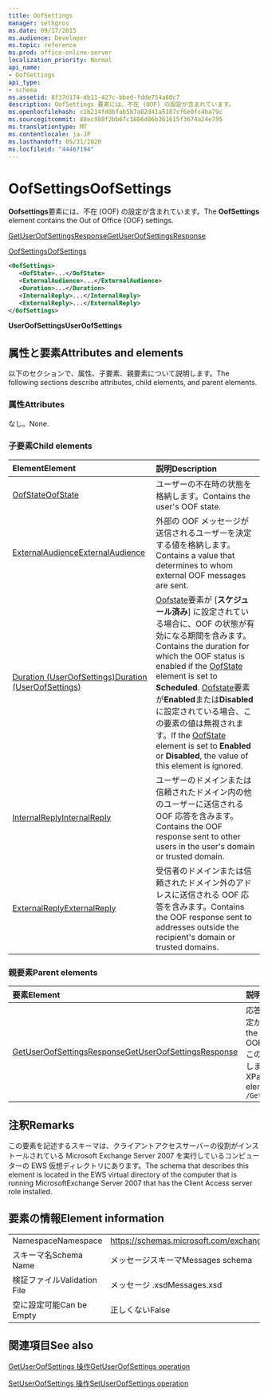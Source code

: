 ```yaml
---
title: OofSettings
manager: sethgros
ms.date: 09/17/2015
ms.audience: Developer
ms.topic: reference
ms.prod: office-online-server
localization_priority: Normal
api_name:
- OofSettings
api_type:
- schema
ms.assetid: 8f37d174-db11-427c-bbed-fdde754a60c7
description: OofSettings 要素には、不在 (OOF) の設定が含まれています。
ms.openlocfilehash: c1b214fd8bfab5b7a82d41a5187cf6e0fc4ba79c
ms.sourcegitcommit: 88ec988f2bb67c1866d06b361615f3674a24e795
ms.translationtype: MT
ms.contentlocale: ja-JP
ms.lasthandoff: 05/31/2020
ms.locfileid: "44467194"
---
```

# <a name="oofsettings"></a><span data-ttu-id="d75db-103">OofSettings</span><span class="sxs-lookup"><span data-stu-id="d75db-103">OofSettings</span></span>

<span data-ttu-id="d75db-104">**Oofsettings**要素には、不在 (OOF) の設定が含まれています。</span><span class="sxs-lookup"><span data-stu-id="d75db-104">The **OofSettings** element contains the Out of Office (OOF) settings.</span></span> 
  
[<span data-ttu-id="d75db-105">GetUserOofSettingsResponse</span><span class="sxs-lookup"><span data-stu-id="d75db-105">GetUserOofSettingsResponse</span></span>](getuseroofsettingsresponse.md)
  
[<span data-ttu-id="d75db-106">OofSettings</span><span class="sxs-lookup"><span data-stu-id="d75db-106">OofSettings</span></span>](oofsettings.md)
  
```xml
<OofSettings>
   <OofState>...</OofState>
   <ExternalAudience>...</ExternalAudience>
   <Duration>...</Duration>
   <InternalReply>...</InternalReply>
   <ExternalReply>...</ExternalReply>
</OofSettings>
```

 <span data-ttu-id="d75db-107">**UserOofSettings**</span><span class="sxs-lookup"><span data-stu-id="d75db-107">**UserOofSettings**</span></span>
## <a name="attributes-and-elements"></a><span data-ttu-id="d75db-108">属性と要素</span><span class="sxs-lookup"><span data-stu-id="d75db-108">Attributes and elements</span></span>

<span data-ttu-id="d75db-109">以下のセクションで、属性、子要素、親要素について説明します。</span><span class="sxs-lookup"><span data-stu-id="d75db-109">The following sections describe attributes, child elements, and parent elements.</span></span>
  
### <a name="attributes"></a><span data-ttu-id="d75db-110">属性</span><span class="sxs-lookup"><span data-stu-id="d75db-110">Attributes</span></span>

<span data-ttu-id="d75db-111">なし。</span><span class="sxs-lookup"><span data-stu-id="d75db-111">None.</span></span>
  
### <a name="child-elements"></a><span data-ttu-id="d75db-112">子要素</span><span class="sxs-lookup"><span data-stu-id="d75db-112">Child elements</span></span>

|<span data-ttu-id="d75db-113">**Element**</span><span class="sxs-lookup"><span data-stu-id="d75db-113">**Element**</span></span>|<span data-ttu-id="d75db-114">**説明**</span><span class="sxs-lookup"><span data-stu-id="d75db-114">**Description**</span></span>|
|:-----|:-----|
|[<span data-ttu-id="d75db-115">OofState</span><span class="sxs-lookup"><span data-stu-id="d75db-115">OofState</span></span>](oofstate.md) <br/> |<span data-ttu-id="d75db-116">ユーザーの不在時の状態を格納します。</span><span class="sxs-lookup"><span data-stu-id="d75db-116">Contains the user's OOF state.</span></span>  <br/> |
|[<span data-ttu-id="d75db-117">ExternalAudience</span><span class="sxs-lookup"><span data-stu-id="d75db-117">ExternalAudience</span></span>](externalaudience.md) <br/> |<span data-ttu-id="d75db-118">外部の OOF メッセージが送信されるユーザーを決定する値を格納します。</span><span class="sxs-lookup"><span data-stu-id="d75db-118">Contains a value that determines to whom external OOF messages are sent.</span></span>  <br/> |
|[<span data-ttu-id="d75db-119">Duration (UserOofSettings)</span><span class="sxs-lookup"><span data-stu-id="d75db-119">Duration (UserOofSettings)</span></span>](duration-useroofsettings.md) <br/> |<span data-ttu-id="d75db-120">[Oofstate](oofstate.md)要素が [**スケジュール済み**] に設定されている場合に、OOF の状態が有効になる期間を含みます。</span><span class="sxs-lookup"><span data-stu-id="d75db-120">Contains the duration for which the OOF status is enabled if the [OofState](oofstate.md) element is set to **Scheduled**.</span></span> <span data-ttu-id="d75db-121">[Oofstate](oofstate.md)要素が**Enabled**または**Disabled**に設定されている場合、この要素の値は無視されます。</span><span class="sxs-lookup"><span data-stu-id="d75db-121">If the [OofState](oofstate.md) element is set to **Enabled** or **Disabled**, the value of this element is ignored.</span></span>  <br/> |
|[<span data-ttu-id="d75db-122">InternalReply</span><span class="sxs-lookup"><span data-stu-id="d75db-122">InternalReply</span></span>](internalreply.md) <br/> |<span data-ttu-id="d75db-123">ユーザーのドメインまたは信頼されたドメイン内の他のユーザーに送信される OOF 応答を含みます。</span><span class="sxs-lookup"><span data-stu-id="d75db-123">Contains the OOF response sent to other users in the user's domain or trusted domain.</span></span>  <br/> |
|[<span data-ttu-id="d75db-124">ExternalReply</span><span class="sxs-lookup"><span data-stu-id="d75db-124">ExternalReply</span></span>](externalreply.md) <br/> |<span data-ttu-id="d75db-125">受信者のドメインまたは信頼されたドメイン外のアドレスに送信される OOF 応答を含みます。</span><span class="sxs-lookup"><span data-stu-id="d75db-125">Contains the OOF response sent to addresses outside the recipient's domain or trusted domains.</span></span>  <br/> |
   
### <a name="parent-elements"></a><span data-ttu-id="d75db-126">親要素</span><span class="sxs-lookup"><span data-stu-id="d75db-126">Parent elements</span></span>

|<span data-ttu-id="d75db-127">**要素**</span><span class="sxs-lookup"><span data-stu-id="d75db-127">**Element**</span></span>|<span data-ttu-id="d75db-128">**説明**</span><span class="sxs-lookup"><span data-stu-id="d75db-128">**Description**</span></span>|
|:-----|:-----|
|[<span data-ttu-id="d75db-129">GetUserOofSettingsResponse</span><span class="sxs-lookup"><span data-stu-id="d75db-129">GetUserOofSettingsResponse</span></span>](getuseroofsettingsresponse.md) <br/> |<span data-ttu-id="d75db-130">応答結果とユーザーの OOF 設定が含まれます。</span><span class="sxs-lookup"><span data-stu-id="d75db-130">Contains the response results and the OOF settings for a user.</span></span>  <br/> <span data-ttu-id="d75db-131">この要素の XPath 式を次に示します。</span><span class="sxs-lookup"><span data-stu-id="d75db-131">The following is the XPath expression to this element:</span></span>  <br/>  `/GetUserOofSettingsResponse` <br/> |
   
## <a name="remarks"></a><span data-ttu-id="d75db-132">注釈</span><span class="sxs-lookup"><span data-stu-id="d75db-132">Remarks</span></span>

<span data-ttu-id="d75db-133">この要素を記述するスキーマは、クライアントアクセスサーバーの役割がインストールされている Microsoft Exchange Server 2007 を実行しているコンピューターの EWS 仮想ディレクトリにあります。</span><span class="sxs-lookup"><span data-stu-id="d75db-133">The schema that describes this element is located in the EWS virtual directory of the computer that is running MicrosoftExchange Server 2007 that has the Client Access server role installed.</span></span>
  
## <a name="element-information"></a><span data-ttu-id="d75db-134">要素の情報</span><span class="sxs-lookup"><span data-stu-id="d75db-134">Element information</span></span>

|||
|:-----|:-----|
|<span data-ttu-id="d75db-135">Namespace</span><span class="sxs-lookup"><span data-stu-id="d75db-135">Namespace</span></span>  <br/> |https://schemas.microsoft.com/exchange/services/2006/messages  <br/> |
|<span data-ttu-id="d75db-136">スキーマ名</span><span class="sxs-lookup"><span data-stu-id="d75db-136">Schema Name</span></span>  <br/> |<span data-ttu-id="d75db-137">メッセージスキーマ</span><span class="sxs-lookup"><span data-stu-id="d75db-137">Messages schema</span></span>  <br/> |
|<span data-ttu-id="d75db-138">検証ファイル</span><span class="sxs-lookup"><span data-stu-id="d75db-138">Validation File</span></span>  <br/> |<span data-ttu-id="d75db-139">メッセージ .xsd</span><span class="sxs-lookup"><span data-stu-id="d75db-139">Messages.xsd</span></span>  <br/> |
|<span data-ttu-id="d75db-140">空に設定可能</span><span class="sxs-lookup"><span data-stu-id="d75db-140">Can be Empty</span></span>  <br/> |<span data-ttu-id="d75db-141">正しくない</span><span class="sxs-lookup"><span data-stu-id="d75db-141">False</span></span>  <br/> |
   
## <a name="see-also"></a><span data-ttu-id="d75db-142">関連項目</span><span class="sxs-lookup"><span data-stu-id="d75db-142">See also</span></span>



[<span data-ttu-id="d75db-143">GetUserOofSettings 操作</span><span class="sxs-lookup"><span data-stu-id="d75db-143">GetUserOofSettings operation</span></span>](getuseroofsettings-operation.md)
  
[<span data-ttu-id="d75db-144">SetUserOofSettings 操作</span><span class="sxs-lookup"><span data-stu-id="d75db-144">SetUserOofSettings operation</span></span>](setuseroofsettings-operation.md)

